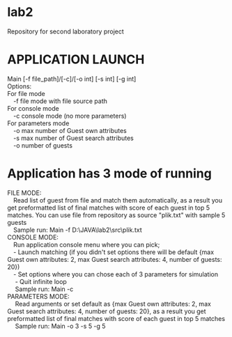 # lab2
Repository for second laboratory project
# APPLICATION LAUNCH

Main [-f file_path]/[-c]/[-o int] [-s int] [-g int]  
Options:  
  For file mode  
  &emsp;-f file mode with file source path  
  For console mode  
  &emsp;-c console mode (no more parameters)  
  For parameters mode  
  &emsp;-o max number of Guest own attributes  
  &emsp;-s max number of Guest search attributes  
  &emsp;-o number of guests  

# Application has 3 mode of running  
FILE MODE:  
  &emsp;Read list of guest from file and match them automatically, as a result you get preformatted list of final matches with score of each guest in top 5 matches. You can use file from repository as source "plik.txt" with sample 5 guests  
  &emsp;Sample run: Main -f D:\JAVA\lab2\src\plik.txt  
CONSOLE MODE:  
  &emsp;Run application console menu where you can pick;  
    &emsp;- Launch matching (if you didn't set options there will be default {max Guest own attributes: 2, max Guest search attributes: 4, number of guests: 20})  
    &emsp;- Set options where you can chose each of 3 parameters for simulation  
   &emsp; - Quit infinite loop  
 &emsp; Sample run: Main -c  
PARAMETERS MODE:  
 &emsp; Read arguments or set default as {max Guest own attributes: 2, max Guest search attributes: 4, number of guests: 20}, as a result you get preformatted list of final matches with score of each guest in top 5 matches  
 &emsp; Sample run: Main -o 3 -s 5 -g 5  
